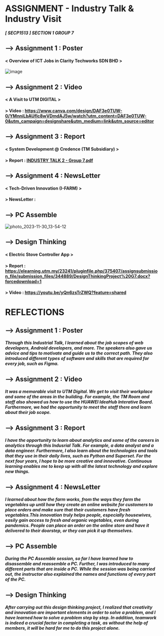 # ASSIGNMENT - Industry Talk & Industry Visit
##### [ SECP1513 ] SECTION 1 GROUP 7 
## --> Assignment 1 : Poster
#### < Overview of ICT Jobs in Clarity Techworks SDN BHD >
  ![image](https://github.com/leomxue/eportfolio.github.io/assets/147922134/a90a32cb-e8c1-4f2e-9bb3-432a8660654f)

## --> Assignment 2 : Video
#### < A Visit to UTM DIGITAL >
 #### > Video : https://www.canva.com/design/DAF3e0TUW-0/YMnniLbAUflc8wVDmdAJ5w/watch?utm_content=DAF3e0TUW-0&utm_campaign=designshare&utm_medium=link&utm_source=editor

## --> Assignment 3 : Report
#### < System Development @ Credence (TM Subsidiary) >
 #### > Report : [INDUSTRY TALK 2 - Group 7.pdf](https://github.com/leomxue/eportfolio.github.io/files/13897318/INDUSTRY.TALK.2.-.Group.7.pdf)

## --> Assignment 4 : NewsLetter
#### < Tech-Driven Innovation (I-FARM) >
 #### > NewsLetter : 
 
## --> PC Assemble
![photo_2023-11-30_13-54-12](https://github.com/leomxue/eportfolio.github.io/assets/147922134/b4c4b19c-8f0f-4fc3-a233-1c7e01aeea2e)

## --> Design Thinking
#### < Electric Stove Controller App >
 #### > Report : https://elearning.utm.my/23241/pluginfile.php/375407/assignsubmission_file/submission_files/344889/DesignThinkingProject%20G7.docx?forcedownload=1
 #### > Video : https://youtu.be/yQn6zsTrZWQ?feature=shared

# REFLECTIONS 
## --> Assignment 1 : Poster
##### Through this Industrial Talk, I learned about the job scopes of web developers, Android developers, and more. The speakers also gave us advice and tips to motivate and guide us to the correct path. They also introduced different types of software and skills that are required for every job, such as Figma.

## --> Assignment 2 : Video
##### It was a memorable visit to UTM Digital. We get to visit their workplace and some of the areas in the building. For example, the TM Room and staff also showed us how to use the HUAWEI IdeaHub Interative Board. Furthermore, we had the opportunity to meet the staff there and learn about their job scope.

## --> Assignment 3 : Report
##### I have the opportunity to learn about analytics and some of the careers in analytics through this Indusrial Talk. For example, a data analyst and a data engineer. Furthermore, I also learn about the technologies and tools that they use in their daily lives, such as Python and Superset. For the next four years, I hope to be more creative and innovative. Continuous learning enables me to keep up with all the latest technology and explore new things.

## --> Assignment 4 : NewsLetter
##### I learned about how the farm works, from the ways they farm the vegetables up until how they create an online website for customers to place orders and make sure that their customers have fresh vegetables.This innovation truly helps people, especially housewives, easily gain access to fresh and organic vegetables, even during pandemics. People can place an order on the online store and have it delivered to their doorstep, or they can pick it up themselves.

## --> PC Assemble
##### During the PC Assemble session, so far I have learned how to disassemble and reassemble a PC. Further, I was introduced to many different parts that are inside a PC. While the session was being carried out, the instructor also explained the names and functions of every part of the PC.

## --> Design Thinking
##### After carrying out this design thinking project, I realized that creativity and innovation are important elements in order to solve a problem, and I have learned how to solve a problem step by step. In addition, teamwork is indeed a crucial factor in completing a task, as without the help of members, it will be hard for me to do this project alone.
